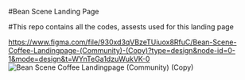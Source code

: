 #Bean Scene Landing Page 

#This repo contains all the codes, assests used for this landing page 


https://www.figma.com/file/930xd3qVBzeTUiuox8RfuC/Bean-Scene-Coffee-Landingpage-(Community)-(Copy)?type=design&node-id=0-1&mode=design&t=WYnTeGa1dzuWukVK-0
![Bean Scene Coffee Landingpage (Community) (Copy)](https://github.com/danny45-crypto/Bean-Scene-Landing-Page/assets/84016144/9a54891d-1fe1-4906-8077-d5c4e7f46f79)
